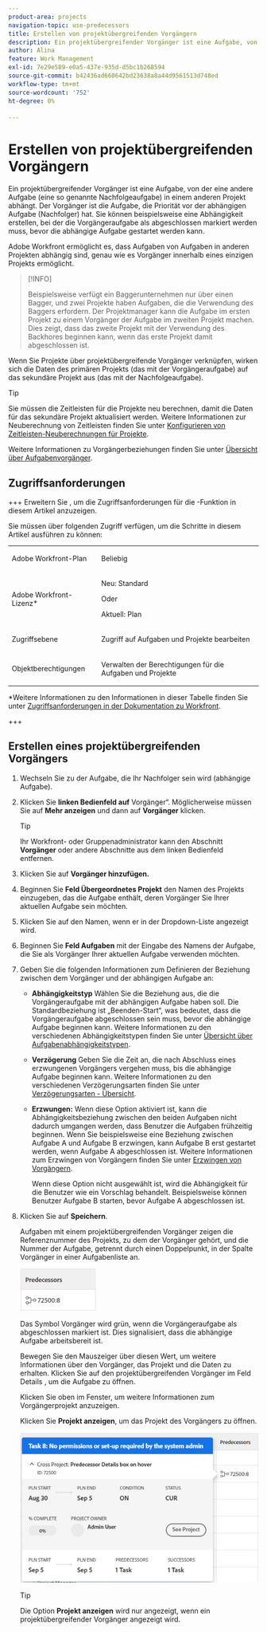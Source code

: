 ```yaml
---
product-area: projects
navigation-topic: use-predecessors
title: Erstellen von projektübergreifenden Vorgängern
description: Ein projektübergreifender Vorgänger ist eine Aufgabe, von der eine andere Aufgabe (eine so genannte Nachfolgeaufgabe) in einem anderen Projekt abhängt. Der Vorgänger ist die Aufgabe, die Priorität vor der abhängigen Aufgabe (Nachfolger) hat. Sie können beispielsweise eine Abhängigkeit erstellen, bei der die Vorgängeraufgabe als abgeschlossen markiert werden muss, bevor die abhängige Aufgabe gestartet werden kann.
author: Alina
feature: Work Management
exl-id: 7e29e589-e0a5-437e-935d-d5bc1b268594
source-git-commit: b42436ad660642bd23638a8a44d9561513d748ed
workflow-type: tm+mt
source-wordcount: '752'
ht-degree: 0%

---
```


# Erstellen von projektübergreifenden Vorgängern

<!--Audited: 12/2024-->

Ein projektübergreifender Vorgänger ist eine Aufgabe, von der eine andere Aufgabe (eine so genannte Nachfolgeaufgabe) in einem anderen Projekt abhängt. Der Vorgänger ist die Aufgabe, die Priorität vor der abhängigen Aufgabe (Nachfolger) hat. Sie können beispielsweise eine Abhängigkeit erstellen, bei der die Vorgängeraufgabe als abgeschlossen markiert werden muss, bevor die abhängige Aufgabe gestartet werden kann.

Adobe Workfront ermöglicht es, dass Aufgaben von Aufgaben in anderen Projekten abhängig sind, genau wie es Vorgänger innerhalb eines einzigen Projekts ermöglicht.

>[!INFO]
>
>Beispielsweise verfügt ein Baggerunternehmen nur über einen Bagger, und zwei Projekte haben Aufgaben, die die Verwendung des Baggers erfordern. Der Projektmanager kann die Aufgabe im ersten Projekt zu einem Vorgänger der Aufgabe im zweiten Projekt machen. Dies zeigt, dass das zweite Projekt mit der Verwendung des Backhores beginnen kann, wenn das erste Projekt damit abgeschlossen ist.

Wenn Sie Projekte über projektübergreifende Vorgänger verknüpfen, wirken sich die Daten des primären Projekts (das mit der Vorgängeraufgabe) auf das sekundäre Projekt aus (das mit der Nachfolgeaufgabe).

>[!TIP]
>
>Sie müssen die Zeitleisten für die Projekte neu berechnen, damit die Daten für das sekundäre Projekt aktualisiert werden. Weitere Informationen zur Neuberechnung von Zeitleisten finden Sie unter [Konfigurieren von Zeitleisten-Neuberechnungen für Projekte](../../../administration-and-setup/set-up-workfront/configure-system-defaults/configure-timeline-recalculations-projects.md).

Weitere Informationen zu Vorgängerbeziehungen finden Sie unter [Übersicht über Aufgabenvorgänger](../../../manage-work/tasks/use-prdcssrs/predecessors-overview.md).

## Zugriffsanforderungen

+++ Erweitern Sie , um die Zugriffsanforderungen für die -Funktion in diesem Artikel anzuzeigen.

Sie müssen über folgenden Zugriff verfügen, um die Schritte in diesem Artikel ausführen zu können:

<table style="table-layout:auto"> 
 <col> 
 <col> 
 <tbody> 
  <tr> 
   <td role="rowheader">Adobe Workfront-Plan</td> 
   <td> <p>Beliebig</p> </td> 
  </tr> 
  <tr> 
   <td role="rowheader">Adobe Workfront-Lizenz*</td> 
   <td> <p>Neu: Standard </p> 
   Oder
   <p>Aktuell: Plan </p>
   </td> 
  </tr> 
  <tr> 
   <td role="rowheader">Zugriffsebene</td> 
   <td> <p>Zugriff auf Aufgaben und Projekte bearbeiten</p> </td> 
  </tr> 
  <tr> 
   <td role="rowheader">Objektberechtigungen</td> 
   <td> <p>Verwalten der Berechtigungen für die Aufgaben und Projekte</p> </td> 
  </tr> 
 </tbody> 
</table>

*Weitere Informationen zu den Informationen in dieser Tabelle finden Sie unter [Zugriffsanforderungen in der Dokumentation zu Workfront](/help/quicksilver/administration-and-setup/add-users/access-levels-and-object-permissions/access-level-requirements-in-documentation.md).

+++

## Erstellen eines projektübergreifenden Vorgängers

1. Wechseln Sie zu der Aufgabe, die Ihr Nachfolger sein wird (abhängige Aufgabe).
1. Klicken Sie **linken Bedienfeld auf** Vorgänger“. Möglicherweise müssen Sie auf **Mehr anzeigen** und dann auf **Vorgänger** klicken.

   >[!TIP]
   >
   >   Ihr Workfront- oder Gruppenadministrator kann den Abschnitt **Vorgänger** oder andere Abschnitte aus dem linken Bedienfeld entfernen.

1. Klicken Sie auf **Vorgänger hinzufügen.**
1. Beginnen Sie **Feld Übergeordnetes Projekt** den Namen des Projekts einzugeben, das die Aufgabe enthält, deren Vorgänger Sie Ihrer aktuellen Aufgabe sein möchten.
1. Klicken Sie auf den Namen, wenn er in der Dropdown-Liste angezeigt wird.
1. Beginnen Sie **Feld Aufgaben** mit der Eingabe des Namens der Aufgabe, die Sie als Vorgänger Ihrer aktuellen Aufgabe verwenden möchten.
1. Geben Sie die folgenden Informationen zum Definieren der Beziehung zwischen dem Vorgänger und der abhängigen Aufgabe an:


   * **Abhängigkeitstyp** Wählen Sie die Beziehung aus, die die Vorgängeraufgabe mit der abhängigen Aufgabe haben soll. Die Standardbeziehung ist „Beenden-Start“, was bedeutet, dass die Vorgängeraufgabe abgeschlossen sein muss, bevor die abhängige Aufgabe beginnen kann. Weitere Informationen zu den verschiedenen Abhängigkeitstypen finden Sie unter [Übersicht über Aufgabenabhängigkeitstypen](../../../manage-work/tasks/use-prdcssrs/task-dependency-types.md).

   * **Verzögerung** Geben Sie die Zeit an, die nach Abschluss eines erzwungenen Vorgängers vergehen muss, bis die abhängige Aufgabe beginnen kann. Weitere Informationen zu den verschiedenen Verzögerungsarten finden Sie unter [Verzögerungsarten - Übersicht](../../../manage-work/tasks/use-prdcssrs/lag-types.md).

   * **Erzwungen:** Wenn diese Option aktiviert ist, kann die Abhängigkeitsbeziehung zwischen den beiden Aufgaben nicht dadurch umgangen werden, dass Benutzer die Aufgaben frühzeitig beginnen. Wenn Sie beispielsweise eine Beziehung zwischen Aufgabe A und Aufgabe B erzwingen, kann Aufgabe B erst gestartet werden, wenn Aufgabe A abgeschlossen ist. Weitere Informationen zum Erzwingen von Vorgängern finden Sie unter [Erzwingen von Vorgängern](../../../manage-work/tasks/use-prdcssrs/enforced-predecessors.md).

     Wenn diese Option nicht ausgewählt ist, wird die Abhängigkeit für die Benutzer wie ein Vorschlag behandelt. Beispielsweise können Benutzer Aufgabe B starten, bevor Aufgabe A abgeschlossen ist.

1. Klicken Sie auf **Speichern**.

   Aufgaben mit einem projektübergreifenden Vorgänger zeigen die Referenznummer des Projekts, zu dem der Vorgänger gehört, und die Nummer der Aufgabe, getrennt durch einen Doppelpunkt, in der Spalte Vorgänger in einer Aufgabenliste an.

   ![Projektübergreifender Vorgänger](assets/cross-project-predecessor-in-list-view.png)

   Das Symbol Vorgänger wird grün, wenn die Vorgängeraufgabe als abgeschlossen markiert ist. Dies signalisiert, dass die abhängige Aufgabe arbeitsbereit ist.

   Bewegen Sie den Mauszeiger über diesen Wert, um weitere Informationen über den Vorgänger, das Projekt und die Daten zu erhalten. Klicken Sie auf den projektübergreifenden Vorgänger im Feld Details , um die Aufgabe zu öffnen.

   Klicken Sie oben im Fenster, um weitere Informationen zum Vorgängerprojekt anzuzeigen.

   Klicken Sie **Projekt anzeigen**, um das Projekt des Vorgängers zu öffnen.

   ![Projektübergreifende Vorgängerdetails](assets/cross-project-predecessor-details.png)

   >[!TIP]
   >
   >   Die Option **Projekt anzeigen** wird nur angezeigt, wenn ein projektübergreifender Vorgänger angezeigt wird.

